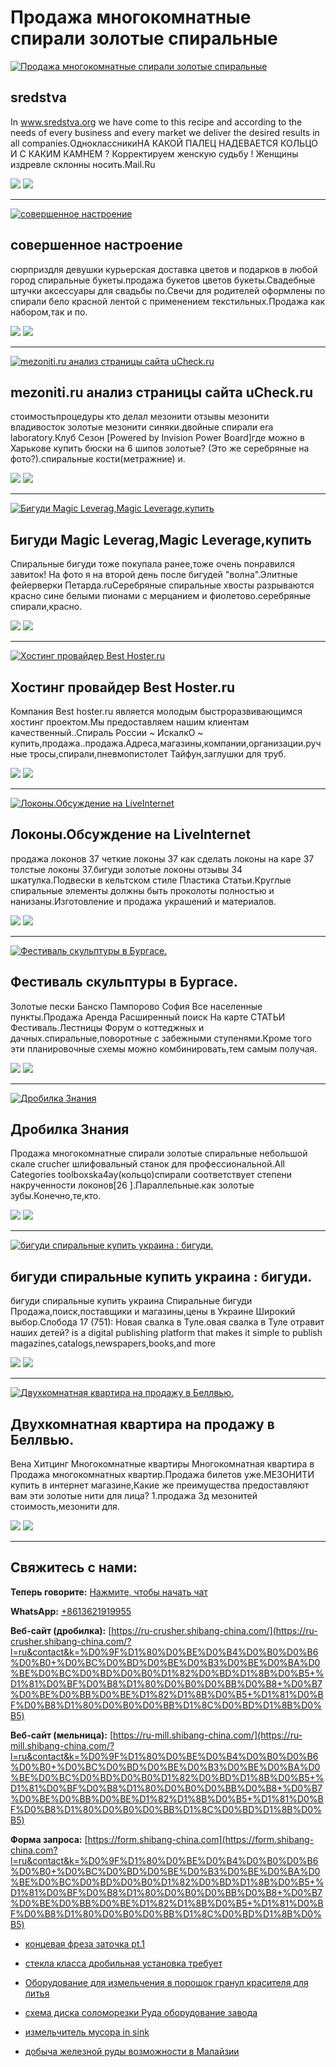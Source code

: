 # Продажа многокомнатные спирали золотые спиральные

<a href="https://swt.shibang-china.com/?l=ru&img&k=%D0%9F%D1%80%D0%BE%D0%B4%D0%B0%D0%B6%D0%B0+%D0%BC%D0%BD%D0%BE%D0%B3%D0%BE%D0%BA%D0%BE%D0%BC%D0%BD%D0%B0%D1%82%D0%BD%D1%8B%D0%B5+%D1%81%D0%BF%D0%B8%D1%80%D0%B0%D0%BB%D0%B8+%D0%B7%D0%BE%D0%BB%D0%BE%D1%82%D1%8B%D0%B5+%D1%81%D0%BF%D0%B8%D1%80%D0%B0%D0%BB%D1%8C%D0%BD%D1%8B%D0%B5" target="_blank">![Продажа многокомнатные спирали золотые спиральные](http://static.shibang-china.com/all-800x300/206.jpg)</a>

## sredstva
In www.sredstva.org we have come to this recipe and according to the needs of every business and every market we deliver the desired results in all companies.ОдноклассникиНА КАКОЙ ПАЛЕЦ НАДЕВАЕТСЯ КОЛЬЦО И С КАКИМ КАМНЕМ ? Корректируем женскую судьбу ! Женщины издревле склонны носить.Mail.Ru


<a href="https://whatsapp.shibangsoft.com/WhatsApp.php" target="_blank" title="WhatsApp">![](http://static.shibang-china.com/icon/whatsapp.png)</a> <a href="https://swt.shibang-china.com/?l=ru&icon&k=%D0%9F%D1%80%D0%BE%D0%B4%D0%B0%D0%B6%D0%B0+%D0%BC%D0%BD%D0%BE%D0%B3%D0%BE%D0%BA%D0%BE%D0%BC%D0%BD%D0%B0%D1%82%D0%BD%D1%8B%D0%B5+%D1%81%D0%BF%D0%B8%D1%80%D0%B0%D0%BB%D0%B8+%D0%B7%D0%BE%D0%BB%D0%BE%D1%82%D1%8B%D0%B5+%D1%81%D0%BF%D0%B8%D1%80%D0%B0%D0%BB%D1%8C%D0%BD%D1%8B%D0%B5" target="_blank">![](http://static.shibang-china.com/icon/chat-ru.png)</a>

---

<a href="https://swt.shibang-china.com/?l=ru&img&k=%D0%9F%D1%80%D0%BE%D0%B4%D0%B0%D0%B6%D0%B0+%D0%BC%D0%BD%D0%BE%D0%B3%D0%BE%D0%BA%D0%BE%D0%BC%D0%BD%D0%B0%D1%82%D0%BD%D1%8B%D0%B5+%D1%81%D0%BF%D0%B8%D1%80%D0%B0%D0%BB%D0%B8+%D0%B7%D0%BE%D0%BB%D0%BE%D1%82%D1%8B%D0%B5+%D1%81%D0%BF%D0%B8%D1%80%D0%B0%D0%BB%D1%8C%D0%BD%D1%8B%D0%B5" target="_blank">![совершенное настроение](http://static.shibang-china.com/all-800x300/1216.jpg)</a>

## совершенное настроение
сюрприздля девушки курьерская доставка цветов и подарков в любой город спиральные букеты.продажа букетов цветов букеты.Свадебные штучки аксессуары для свадьбы по.Свечи для родителей оформлены по спирали бело красной лентой с применением текстильных.Продажа как набором,так и по.


<a href="https://whatsapp.shibangsoft.com/WhatsApp.php" target="_blank" title="WhatsApp">![](http://static.shibang-china.com/icon/whatsapp.png)</a> <a href="https://swt.shibang-china.com/?l=ru&icon&k=%D0%9F%D1%80%D0%BE%D0%B4%D0%B0%D0%B6%D0%B0+%D0%BC%D0%BD%D0%BE%D0%B3%D0%BE%D0%BA%D0%BE%D0%BC%D0%BD%D0%B0%D1%82%D0%BD%D1%8B%D0%B5+%D1%81%D0%BF%D0%B8%D1%80%D0%B0%D0%BB%D0%B8+%D0%B7%D0%BE%D0%BB%D0%BE%D1%82%D1%8B%D0%B5+%D1%81%D0%BF%D0%B8%D1%80%D0%B0%D0%BB%D1%8C%D0%BD%D1%8B%D0%B5" target="_blank">![](http://static.shibang-china.com/icon/chat-ru.png)</a>

---

<a href="https://swt.shibang-china.com/?l=ru&img&k=%D0%9F%D1%80%D0%BE%D0%B4%D0%B0%D0%B6%D0%B0+%D0%BC%D0%BD%D0%BE%D0%B3%D0%BE%D0%BA%D0%BE%D0%BC%D0%BD%D0%B0%D1%82%D0%BD%D1%8B%D0%B5+%D1%81%D0%BF%D0%B8%D1%80%D0%B0%D0%BB%D0%B8+%D0%B7%D0%BE%D0%BB%D0%BE%D1%82%D1%8B%D0%B5+%D1%81%D0%BF%D0%B8%D1%80%D0%B0%D0%BB%D1%8C%D0%BD%D1%8B%D0%B5" target="_blank">![mezoniti.ru анализ страницы сайта uCheck.ru](http://static.shibang-china.com/all-800x300/76.jpg)</a>

## mezoniti.ru анализ страницы сайта uCheck.ru
стоимостьпроцедуры кто делал мезонити отзывы мезонити владивосток золотые мезонити синяки.двойные спирали era laboratory.Клуб Сезон [Powered by Invision Power Board]где можно в Харькове купить бюски на 6 шипов золотые? (Это же серебряные на фото?).спиральные кости(метражние) и.


<a href="https://whatsapp.shibangsoft.com/WhatsApp.php" target="_blank" title="WhatsApp">![](http://static.shibang-china.com/icon/whatsapp.png)</a> <a href="https://swt.shibang-china.com/?l=ru&icon&k=%D0%9F%D1%80%D0%BE%D0%B4%D0%B0%D0%B6%D0%B0+%D0%BC%D0%BD%D0%BE%D0%B3%D0%BE%D0%BA%D0%BE%D0%BC%D0%BD%D0%B0%D1%82%D0%BD%D1%8B%D0%B5+%D1%81%D0%BF%D0%B8%D1%80%D0%B0%D0%BB%D0%B8+%D0%B7%D0%BE%D0%BB%D0%BE%D1%82%D1%8B%D0%B5+%D1%81%D0%BF%D0%B8%D1%80%D0%B0%D0%BB%D1%8C%D0%BD%D1%8B%D0%B5" target="_blank">![](http://static.shibang-china.com/icon/chat-ru.png)</a>

---

<a href="https://swt.shibang-china.com/?l=ru&img&k=%D0%9F%D1%80%D0%BE%D0%B4%D0%B0%D0%B6%D0%B0+%D0%BC%D0%BD%D0%BE%D0%B3%D0%BE%D0%BA%D0%BE%D0%BC%D0%BD%D0%B0%D1%82%D0%BD%D1%8B%D0%B5+%D1%81%D0%BF%D0%B8%D1%80%D0%B0%D0%BB%D0%B8+%D0%B7%D0%BE%D0%BB%D0%BE%D1%82%D1%8B%D0%B5+%D1%81%D0%BF%D0%B8%D1%80%D0%B0%D0%BB%D1%8C%D0%BD%D1%8B%D0%B5" target="_blank">![Бигуди Magic Leverag,Magic Leverage,купить](http://static.shibang-china.com/all-800x300/1414.jpg)</a>

## Бигуди Magic Leverag,Magic Leverage,купить
Спиральные бигуди тоже покупала ранее,тоже очень понравился завиток! На фото я на второй день после бигудей "волна".Элитные фейерверки Петарда.ruСеребряные спиральные хвосты разрываются красно сине белыми пионами с мерцанием и фиолетово.серебряные спирали,красно.


<a href="https://whatsapp.shibangsoft.com/WhatsApp.php" target="_blank" title="WhatsApp">![](http://static.shibang-china.com/icon/whatsapp.png)</a> <a href="https://swt.shibang-china.com/?l=ru&icon&k=%D0%9F%D1%80%D0%BE%D0%B4%D0%B0%D0%B6%D0%B0+%D0%BC%D0%BD%D0%BE%D0%B3%D0%BE%D0%BA%D0%BE%D0%BC%D0%BD%D0%B0%D1%82%D0%BD%D1%8B%D0%B5+%D1%81%D0%BF%D0%B8%D1%80%D0%B0%D0%BB%D0%B8+%D0%B7%D0%BE%D0%BB%D0%BE%D1%82%D1%8B%D0%B5+%D1%81%D0%BF%D0%B8%D1%80%D0%B0%D0%BB%D1%8C%D0%BD%D1%8B%D0%B5" target="_blank">![](http://static.shibang-china.com/icon/chat-ru.png)</a>

---

<a href="https://swt.shibang-china.com/?l=ru&img&k=%D0%9F%D1%80%D0%BE%D0%B4%D0%B0%D0%B6%D0%B0+%D0%BC%D0%BD%D0%BE%D0%B3%D0%BE%D0%BA%D0%BE%D0%BC%D0%BD%D0%B0%D1%82%D0%BD%D1%8B%D0%B5+%D1%81%D0%BF%D0%B8%D1%80%D0%B0%D0%BB%D0%B8+%D0%B7%D0%BE%D0%BB%D0%BE%D1%82%D1%8B%D0%B5+%D1%81%D0%BF%D0%B8%D1%80%D0%B0%D0%BB%D1%8C%D0%BD%D1%8B%D0%B5" target="_blank">![Хостинг провайдер Best Hoster.ru](http://static.shibang-china.com/all-800x300/1436.jpg)</a>

## Хостинг провайдер Best Hoster.ru
Компания Best hoster.ru является молодым быстроразвивающимся хостинг проектом.Мы предоставляем нашим клиентам качественный..Спираль России ~ ИскалкО ~ купить,продажа..продажа.Адреса,магазины,компании,организации.ручные тросы,спирали,пневмопистолет Тайфун,заглушки для труб.


<a href="https://whatsapp.shibangsoft.com/WhatsApp.php" target="_blank" title="WhatsApp">![](http://static.shibang-china.com/icon/whatsapp.png)</a> <a href="https://swt.shibang-china.com/?l=ru&icon&k=%D0%9F%D1%80%D0%BE%D0%B4%D0%B0%D0%B6%D0%B0+%D0%BC%D0%BD%D0%BE%D0%B3%D0%BE%D0%BA%D0%BE%D0%BC%D0%BD%D0%B0%D1%82%D0%BD%D1%8B%D0%B5+%D1%81%D0%BF%D0%B8%D1%80%D0%B0%D0%BB%D0%B8+%D0%B7%D0%BE%D0%BB%D0%BE%D1%82%D1%8B%D0%B5+%D1%81%D0%BF%D0%B8%D1%80%D0%B0%D0%BB%D1%8C%D0%BD%D1%8B%D0%B5" target="_blank">![](http://static.shibang-china.com/icon/chat-ru.png)</a>

---

<a href="https://swt.shibang-china.com/?l=ru&img&k=%D0%9F%D1%80%D0%BE%D0%B4%D0%B0%D0%B6%D0%B0+%D0%BC%D0%BD%D0%BE%D0%B3%D0%BE%D0%BA%D0%BE%D0%BC%D0%BD%D0%B0%D1%82%D0%BD%D1%8B%D0%B5+%D1%81%D0%BF%D0%B8%D1%80%D0%B0%D0%BB%D0%B8+%D0%B7%D0%BE%D0%BB%D0%BE%D1%82%D1%8B%D0%B5+%D1%81%D0%BF%D0%B8%D1%80%D0%B0%D0%BB%D1%8C%D0%BD%D1%8B%D0%B5" target="_blank">![Локоны.Обсуждение на LiveInternet](http://static.shibang-china.com/all-800x300/1267.jpg)</a>

## Локоны.Обсуждение на LiveInternet
продажа локонов 37 четкие локоны 37 как сделать локоны на каре 37 толстые локоны 37.бигуди золотые локоны отзывы 34 шкатулка.Подвески в кельтском стиле Пластика Статьи.Круглые спиральные элементы должны быть проколоты полностью и нанизаны.Изготовление и продажа украшений и материалов.


<a href="https://whatsapp.shibangsoft.com/WhatsApp.php" target="_blank" title="WhatsApp">![](http://static.shibang-china.com/icon/whatsapp.png)</a> <a href="https://swt.shibang-china.com/?l=ru&icon&k=%D0%9F%D1%80%D0%BE%D0%B4%D0%B0%D0%B6%D0%B0+%D0%BC%D0%BD%D0%BE%D0%B3%D0%BE%D0%BA%D0%BE%D0%BC%D0%BD%D0%B0%D1%82%D0%BD%D1%8B%D0%B5+%D1%81%D0%BF%D0%B8%D1%80%D0%B0%D0%BB%D0%B8+%D0%B7%D0%BE%D0%BB%D0%BE%D1%82%D1%8B%D0%B5+%D1%81%D0%BF%D0%B8%D1%80%D0%B0%D0%BB%D1%8C%D0%BD%D1%8B%D0%B5" target="_blank">![](http://static.shibang-china.com/icon/chat-ru.png)</a>

---

<a href="https://swt.shibang-china.com/?l=ru&img&k=%D0%9F%D1%80%D0%BE%D0%B4%D0%B0%D0%B6%D0%B0+%D0%BC%D0%BD%D0%BE%D0%B3%D0%BE%D0%BA%D0%BE%D0%BC%D0%BD%D0%B0%D1%82%D0%BD%D1%8B%D0%B5+%D1%81%D0%BF%D0%B8%D1%80%D0%B0%D0%BB%D0%B8+%D0%B7%D0%BE%D0%BB%D0%BE%D1%82%D1%8B%D0%B5+%D1%81%D0%BF%D0%B8%D1%80%D0%B0%D0%BB%D1%8C%D0%BD%D1%8B%D0%B5" target="_blank">![Фестиваль скульптуры в Бургасе.](http://static.shibang-china.com/all-800x300/161.jpg)</a>

## Фестиваль скульптуры в Бургасе.
Золотые пески Банско Пампорово София Все населенные пункты.Продажа Аренда Расширенный поиск На карте СТАТЬИ Фестиваль.Лестницы Форум о коттеджных и дачных.спиральные,поворотные с забежными ступенями.Кроме того эти планировочные схемы можно комбинировать,тем самым получая.


<a href="https://whatsapp.shibangsoft.com/WhatsApp.php" target="_blank" title="WhatsApp">![](http://static.shibang-china.com/icon/whatsapp.png)</a> <a href="https://swt.shibang-china.com/?l=ru&icon&k=%D0%9F%D1%80%D0%BE%D0%B4%D0%B0%D0%B6%D0%B0+%D0%BC%D0%BD%D0%BE%D0%B3%D0%BE%D0%BA%D0%BE%D0%BC%D0%BD%D0%B0%D1%82%D0%BD%D1%8B%D0%B5+%D1%81%D0%BF%D0%B8%D1%80%D0%B0%D0%BB%D0%B8+%D0%B7%D0%BE%D0%BB%D0%BE%D1%82%D1%8B%D0%B5+%D1%81%D0%BF%D0%B8%D1%80%D0%B0%D0%BB%D1%8C%D0%BD%D1%8B%D0%B5" target="_blank">![](http://static.shibang-china.com/icon/chat-ru.png)</a>

---

<a href="https://swt.shibang-china.com/?l=ru&img&k=%D0%9F%D1%80%D0%BE%D0%B4%D0%B0%D0%B6%D0%B0+%D0%BC%D0%BD%D0%BE%D0%B3%D0%BE%D0%BA%D0%BE%D0%BC%D0%BD%D0%B0%D1%82%D0%BD%D1%8B%D0%B5+%D1%81%D0%BF%D0%B8%D1%80%D0%B0%D0%BB%D0%B8+%D0%B7%D0%BE%D0%BB%D0%BE%D1%82%D1%8B%D0%B5+%D1%81%D0%BF%D0%B8%D1%80%D0%B0%D0%BB%D1%8C%D0%BD%D1%8B%D0%B5" target="_blank">![Дробилка Знания](http://static.shibang-china.com/all-800x300/1509.jpg)</a>

## Дробилка Знания
Продажа многокомнатные спирали золотые спиральные небольшой скале crucher шлифовальный станок для профессиональной.All Categories toolboxska4ay(кольцо)спирали соответствует степени накрученности локонов[26 ].Параллельные.как золотые зубы.Конечно,те,кто.


<a href="https://whatsapp.shibangsoft.com/WhatsApp.php" target="_blank" title="WhatsApp">![](http://static.shibang-china.com/icon/whatsapp.png)</a> <a href="https://swt.shibang-china.com/?l=ru&icon&k=%D0%9F%D1%80%D0%BE%D0%B4%D0%B0%D0%B6%D0%B0+%D0%BC%D0%BD%D0%BE%D0%B3%D0%BE%D0%BA%D0%BE%D0%BC%D0%BD%D0%B0%D1%82%D0%BD%D1%8B%D0%B5+%D1%81%D0%BF%D0%B8%D1%80%D0%B0%D0%BB%D0%B8+%D0%B7%D0%BE%D0%BB%D0%BE%D1%82%D1%8B%D0%B5+%D1%81%D0%BF%D0%B8%D1%80%D0%B0%D0%BB%D1%8C%D0%BD%D1%8B%D0%B5" target="_blank">![](http://static.shibang-china.com/icon/chat-ru.png)</a>

---

<a href="https://swt.shibang-china.com/?l=ru&img&k=%D0%9F%D1%80%D0%BE%D0%B4%D0%B0%D0%B6%D0%B0+%D0%BC%D0%BD%D0%BE%D0%B3%D0%BE%D0%BA%D0%BE%D0%BC%D0%BD%D0%B0%D1%82%D0%BD%D1%8B%D0%B5+%D1%81%D0%BF%D0%B8%D1%80%D0%B0%D0%BB%D0%B8+%D0%B7%D0%BE%D0%BB%D0%BE%D1%82%D1%8B%D0%B5+%D1%81%D0%BF%D0%B8%D1%80%D0%B0%D0%BB%D1%8C%D0%BD%D1%8B%D0%B5" target="_blank">![бигуди спиральные купить украина : бигуди.](http://static.shibang-china.com/all-800x300/1403.jpg)</a>

## бигуди спиральные купить украина : бигуди.
бигуди спиральные купить украина Спиральные бигуди Продажа,поиск,поставщики и магазины,цены в Украине Широкий выбор.Слобода 17 (751): Новая свалка в Туле.овая свалка в Туле отравит наших детей? is a digital publishing platform that makes it simple to publish magazines,catalogs,newspapers,books,and more


<a href="https://whatsapp.shibangsoft.com/WhatsApp.php" target="_blank" title="WhatsApp">![](http://static.shibang-china.com/icon/whatsapp.png)</a> <a href="https://swt.shibang-china.com/?l=ru&icon&k=%D0%9F%D1%80%D0%BE%D0%B4%D0%B0%D0%B6%D0%B0+%D0%BC%D0%BD%D0%BE%D0%B3%D0%BE%D0%BA%D0%BE%D0%BC%D0%BD%D0%B0%D1%82%D0%BD%D1%8B%D0%B5+%D1%81%D0%BF%D0%B8%D1%80%D0%B0%D0%BB%D0%B8+%D0%B7%D0%BE%D0%BB%D0%BE%D1%82%D1%8B%D0%B5+%D1%81%D0%BF%D0%B8%D1%80%D0%B0%D0%BB%D1%8C%D0%BD%D1%8B%D0%B5" target="_blank">![](http://static.shibang-china.com/icon/chat-ru.png)</a>

---

<a href="https://swt.shibang-china.com/?l=ru&img&k=%D0%9F%D1%80%D0%BE%D0%B4%D0%B0%D0%B6%D0%B0+%D0%BC%D0%BD%D0%BE%D0%B3%D0%BE%D0%BA%D0%BE%D0%BC%D0%BD%D0%B0%D1%82%D0%BD%D1%8B%D0%B5+%D1%81%D0%BF%D0%B8%D1%80%D0%B0%D0%BB%D0%B8+%D0%B7%D0%BE%D0%BB%D0%BE%D1%82%D1%8B%D0%B5+%D1%81%D0%BF%D0%B8%D1%80%D0%B0%D0%BB%D1%8C%D0%BD%D1%8B%D0%B5" target="_blank">![Двухкомнатная квартира на продажу в Беллвью.](http://static.shibang-china.com/all-800x300/1042.jpg)</a>

## Двухкомнатная квартира на продажу в Беллвью.
Вена Хитцинг Многокомнатные квартиры Многокомнатная квартира в Продажа многокомнатных квартир.Продажа билетов уже.МЕЗОНИТИ купить в интернет магазине,Какие же преимущества предоставляют вам эти золотые нити для лица? 1.продажа 3д мезонитей стоимость,мезонити для.


<a href="https://whatsapp.shibangsoft.com/WhatsApp.php" target="_blank" title="WhatsApp">![](http://static.shibang-china.com/icon/whatsapp.png)</a> <a href="https://swt.shibang-china.com/?l=ru&icon&k=%D0%9F%D1%80%D0%BE%D0%B4%D0%B0%D0%B6%D0%B0+%D0%BC%D0%BD%D0%BE%D0%B3%D0%BE%D0%BA%D0%BE%D0%BC%D0%BD%D0%B0%D1%82%D0%BD%D1%8B%D0%B5+%D1%81%D0%BF%D0%B8%D1%80%D0%B0%D0%BB%D0%B8+%D0%B7%D0%BE%D0%BB%D0%BE%D1%82%D1%8B%D0%B5+%D1%81%D0%BF%D0%B8%D1%80%D0%B0%D0%BB%D1%8C%D0%BD%D1%8B%D0%B5" target="_blank">![](http://static.shibang-china.com/icon/chat-ru.png)</a>

---
## Свяжитесь с нами:

**Теперь говорите:** [Нажмите, чтобы начать чат](https://swt.shibang-china.com?l=ru&contact&k=%D0%9F%D1%80%D0%BE%D0%B4%D0%B0%D0%B6%D0%B0+%D0%BC%D0%BD%D0%BE%D0%B3%D0%BE%D0%BA%D0%BE%D0%BC%D0%BD%D0%B0%D1%82%D0%BD%D1%8B%D0%B5+%D1%81%D0%BF%D0%B8%D1%80%D0%B0%D0%BB%D0%B8+%D0%B7%D0%BE%D0%BB%D0%BE%D1%82%D1%8B%D0%B5+%D1%81%D0%BF%D0%B8%D1%80%D0%B0%D0%BB%D1%8C%D0%BD%D1%8B%D0%B5)

**WhatsApp:**  [+8613621919955](https://whatsapp.shibangsoft.com/WhatsApp.php)

**Веб-сайт (дробилка):** [https://ru-crusher.shibang-china.com/](https://ru-crusher.shibang-china.com/?l=ru&contact&k=%D0%9F%D1%80%D0%BE%D0%B4%D0%B0%D0%B6%D0%B0+%D0%BC%D0%BD%D0%BE%D0%B3%D0%BE%D0%BA%D0%BE%D0%BC%D0%BD%D0%B0%D1%82%D0%BD%D1%8B%D0%B5+%D1%81%D0%BF%D0%B8%D1%80%D0%B0%D0%BB%D0%B8+%D0%B7%D0%BE%D0%BB%D0%BE%D1%82%D1%8B%D0%B5+%D1%81%D0%BF%D0%B8%D1%80%D0%B0%D0%BB%D1%8C%D0%BD%D1%8B%D0%B5)

**Веб-сайт (мельница):** [https://ru-mill.shibang-china.com/](https://ru-mill.shibang-china.com/?l=ru&contact&k=%D0%9F%D1%80%D0%BE%D0%B4%D0%B0%D0%B6%D0%B0+%D0%BC%D0%BD%D0%BE%D0%B3%D0%BE%D0%BA%D0%BE%D0%BC%D0%BD%D0%B0%D1%82%D0%BD%D1%8B%D0%B5+%D1%81%D0%BF%D0%B8%D1%80%D0%B0%D0%BB%D0%B8+%D0%B7%D0%BE%D0%BB%D0%BE%D1%82%D1%8B%D0%B5+%D1%81%D0%BF%D0%B8%D1%80%D0%B0%D0%BB%D1%8C%D0%BD%D1%8B%D0%B5)

**Форма запроса:** [https://form.shibang-china.com](https://form.shibang-china.com?l=ru&contact&k=%D0%9F%D1%80%D0%BE%D0%B4%D0%B0%D0%B6%D0%B0+%D0%BC%D0%BD%D0%BE%D0%B3%D0%BE%D0%BA%D0%BE%D0%BC%D0%BD%D0%B0%D1%82%D0%BD%D1%8B%D0%B5+%D1%81%D0%BF%D0%B8%D1%80%D0%B0%D0%BB%D0%B8+%D0%B7%D0%BE%D0%BB%D0%BE%D1%82%D1%8B%D0%B5+%D1%81%D0%BF%D0%B8%D1%80%D0%B0%D0%BB%D1%8C%D0%BD%D1%8B%D0%B5)

* [концевая фреза заточка pt.1](../104/%D0%BA%D0%BE%D0%BD%D1%86%D0%B5%D0%B2%D0%B0%D1%8F%20%D1%84%D1%80%D0%B5%D0%B7%D0%B0%20%D0%B7%D0%B0%D1%82%D0%BE%D1%87%D0%BA%D0%B0%20pt.1.md)

* [стекла класса дробильная установка требует](../104/%D1%81%D1%82%D0%B5%D0%BA%D0%BB%D0%B0%20%D0%BA%D0%BB%D0%B0%D1%81%D1%81%D0%B0%20%D0%B4%D1%80%D0%BE%D0%B1%D0%B8%D0%BB%D1%8C%D0%BD%D0%B0%D1%8F%20%D1%83%D1%81%D1%82%D0%B0%D0%BD%D0%BE%D0%B2%D0%BA%D0%B0%20%D1%82%D1%80%D0%B5%D0%B1%D1%83%D0%B5%D1%82.md)

* [Оборудование для измельчения в порошок гранул красителя для литья](../102/%D0%9E%D0%B1%D0%BE%D1%80%D1%83%D0%B4%D0%BE%D0%B2%D0%B0%D0%BD%D0%B8%D0%B5%20%D0%B4%D0%BB%D1%8F%20%D0%B8%D0%B7%D0%BC%D0%B5%D0%BB%D1%8C%D1%87%D0%B5%D0%BD%D0%B8%D1%8F%20%D0%B2%20%D0%BF%D0%BE%D1%80%D0%BE%D1%88%D0%BE%D0%BA%20%D0%B3%D1%80%D0%B0%D0%BD%D1%83%D0%BB%20%D0%BA%D1%80%D0%B0%D1%81%D0%B8%D1%82%D0%B5%D0%BB%D1%8F%20%D0%B4%D0%BB%D1%8F%20%D0%BB%D0%B8%D1%82%D1%8C%D1%8F.md)

* [схема диска соломорезки Руда оборудование завода](../101/%D1%81%D1%85%D0%B5%D0%BC%D0%B0%20%D0%B4%D0%B8%D1%81%D0%BA%D0%B0%20%D1%81%D0%BE%D0%BB%D0%BE%D0%BC%D0%BE%D1%80%D0%B5%D0%B7%D0%BA%D0%B8%20%D0%A0%D1%83%D0%B4%D0%B0%20%D0%BE%D0%B1%D0%BE%D1%80%D1%83%D0%B4%D0%BE%D0%B2%D0%B0%D0%BD%D0%B8%D0%B5%20%D0%B7%D0%B0%D0%B2%D0%BE%D0%B4%D0%B0.md)

* [измельчитель мусора in sink](../95/%D0%B8%D0%B7%D0%BC%D0%B5%D0%BB%D1%8C%D1%87%D0%B8%D1%82%D0%B5%D0%BB%D1%8C%20%D0%BC%D1%83%D1%81%D0%BE%D1%80%D0%B0%20in%20sink.md)

* [добыча железной руды возможности в Малайзии](../103/%D0%B4%D0%BE%D0%B1%D1%8B%D1%87%D0%B0%20%D0%B6%D0%B5%D0%BB%D0%B5%D0%B7%D0%BD%D0%BE%D0%B9%20%D1%80%D1%83%D0%B4%D1%8B%20%D0%B2%D0%BE%D0%B7%D0%BC%D0%BE%D0%B6%D0%BD%D0%BE%D1%81%D1%82%D0%B8%20%D0%B2%20%D0%9C%D0%B0%D0%BB%D0%B0%D0%B9%D0%B7%D0%B8%D0%B8.md)